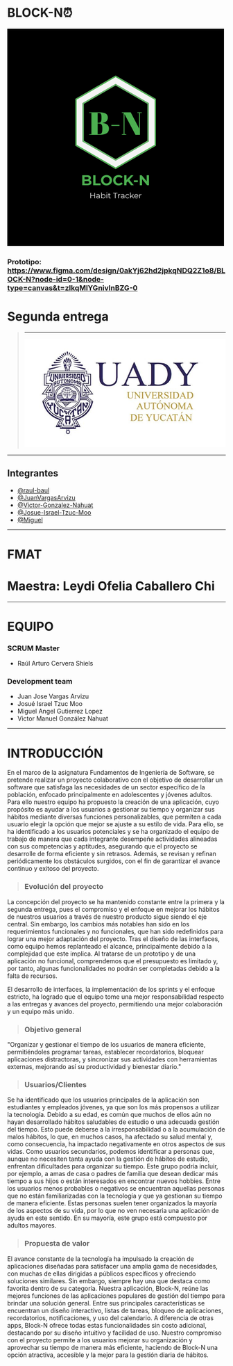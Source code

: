 ﻿# BLOCK-N⏰
![](https://github.com/raul-baul/Proyecto-Block-N/blob/Segunda-Entrega/Assets/Logo%20Block-N.png)

### Prototipo: https://www.figma.com/design/0akYj62hd2jpkqNDQ2Z1o8/BLOCK-N?node-id=0-1&node-type=canvas&t=zlkqMlYGnivlnBZG-0
# Segunda entrega
> ---
> ![](https://github.com/raul-baul/Proyecto-Block-N/blob/Primera-entrega/Assets/Logo%20UADY.jpg)
---
## Integrantes

- [@raul-baul](https://github.com/raul-baul)
- [@JuanVargasArvizu](https://github.com/JuanVargasArvizu)
- [@Victor-Gonzalez-Nahuat](https://github.com/Victor-Gonzalez-Nahuat)
- [@Josue-Israel-Tzuc-Moo](https://github.com/Josue-Israel-Tzuc-Moo)
- [@Miguel]()
---
# FMAT
# Maestra: Leydi Ofelia Caballero Chi
---
# EQUIPO

### SCRUM Master
- Raúl Arturo Cervera Shiels
### Development team
- Juan Jose Vargas Arvizu
- Josué Israel Tzuc Moo
- Miguel Angel Gutierrez Lopez
- Victor Manuel González Nahuat
---
INTRODUCCIÓN
=============
En el marco de la asignatura Fundamentos de Ingeniería de Software, se pretende realizar un proyecto colaborativo con el objetivo de desarrollar un software que satisfaga las necesidades de un sector específico de la población, enfocado principalmente en adolescentes y jóvenes adultos. Para ello nuestro equipo ha propuesto la creación de una aplicación, cuyo propósito es ayudar a los usuarios a gestionar su tiempo y organizar sus hábitos mediante diversas funciones personalizables, que permiten a cada usuario elegir la opción que mejor se ajuste a su estilo de vida. Para ello, se ha identificado a los usuarios potenciales y se ha organizado el equipo de trabajo de manera que cada integrante desempeñe actividades alineadas con sus competencias y aptitudes, asegurando que el proyecto se desarrolle de forma eficiente y sin retrasos. Además, se revisan y refinan periódicamente los obstáculos surgidos, con el fin de garantizar el avance continuo y exitoso del proyecto.

>### Evolución del proyecto
La concepción del proyecto se ha mantenido constante entre la primera y la segunda entrega, pues el compromiso y el enfoque en mejorar los hábitos de nuestros usuarios a través de nuestro producto sigue siendo el eje central. Sin embargo, los cambios más notables han sido en los requerimientos funcionales y no funcionales, que han sido redefinidos para lograr una mejor adaptación del proyecto. Tras el diseño de las interfaces, como equipo hemos replanteado el alcance, principalmente debido a la complejidad que este implica. Al tratarse de un prototipo y de una aplicación no funcional, comprendemos que el presupuesto es limitado y, por tanto, algunas funcionalidades no podrán ser completadas debido a la falta de recursos.

El desarrollo de interfaces, la implementación de los sprints y el enfoque estricto, ha logrado que el equipo tome una mejor responsabilidad respecto a las entregas y avances del proyecto, permitiendo una mejor colaboración y un equipo más unido.

>### Objetivo general
"Organizar y gestionar el tiempo de los usuarios de manera eficiente, permitiéndoles programar tareas, establecer recordatorios, bloquear aplicaciones distractoras, y sincronizar sus actividades con herramientas externas, mejorando así su productividad y bienestar diario."

>### Usuarios/Clientes
Se ha identificado que los usuarios principales de la aplicación son estudiantes y empleados jóvenes, ya que son los más propensos a utilizar la tecnología. Debido a su edad, es común que muchos de ellos aún no hayan desarrollado hábitos saludables de estudio o una adecuada gestión del tiempo. Esto puede deberse a la irresponsabilidad o a la acumulación de malos hábitos, lo que, en muchos casos, ha afectado su salud mental y, como consecuencia, ha impactado negativamente en otros aspectos de sus vidas.
Como usuarios secundarios, podemos identificar a personas que, aunque no necesiten tanta ayuda con la gestión de hábitos de estudio, enfrentan dificultades para organizar su tiempo. Este grupo podría incluir, por ejemplo, a amas de casa o padres de familia que desean dedicar más tiempo a sus hijos o están interesados en encontrar nuevos hobbies.
Entre los usuarios menos probables o negativos se encuentran aquellas personas que no están familiarizadas con la tecnología y que ya gestionan su tiempo de manera eficiente. Estas personas suelen tener organizados la mayoría de los aspectos de su vida, por lo que no ven necesaria una aplicación de ayuda en este sentido. En su mayoría, este grupo está compuesto por adultos mayores.

>### Propuesta de valor

El avance constante de la tecnología ha impulsado la creación de aplicaciones diseñadas para satisfacer una amplia gama de necesidades, con muchas de ellas dirigidas a públicos específicos y ofreciendo soluciones similares. Sin embargo, siempre hay una que destaca como favorita dentro de su categoría. Nuestra aplicación, Block-N, reúne las mejores funciones de las aplicaciones populares de gestión del tiempo para brindar una solución general. Entre sus principales características se encuentran un diseño interactivo, listas de tareas, bloqueo de aplicaciones, recordatorios, notificaciones, y uso del calendario. A diferencia de otras apps, Block-N ofrece todas estas funcionalidades sin costo adicional, destacando por su diseño intuitivo y facilidad de uso. Nuestro compromiso con el proyecto permite a los usuarios mejorar su organización y aprovechar su tiempo de manera más eficiente, haciendo de Block-N una opción atractiva, accesible y la mejor para la gestión diaria de hábitos.


